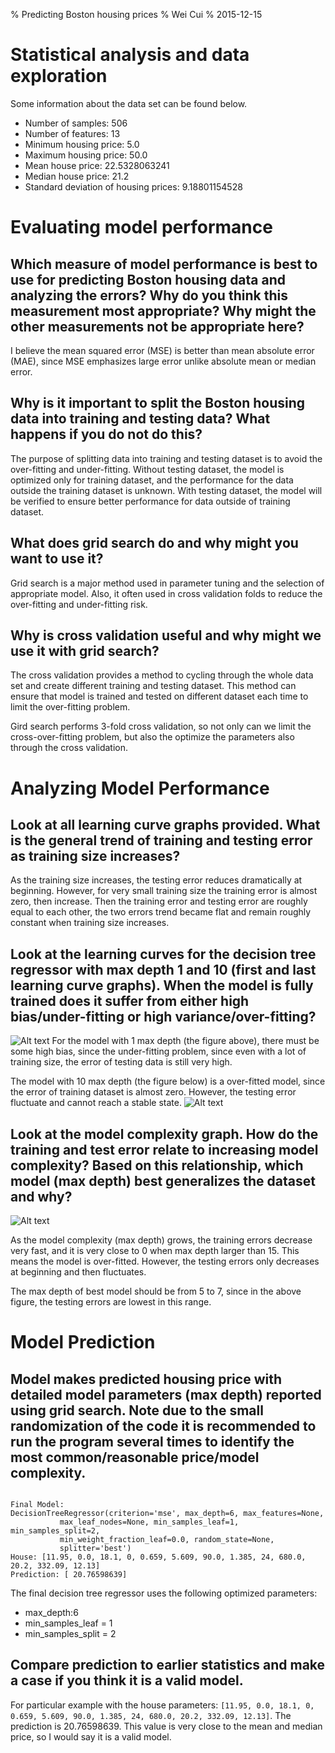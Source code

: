 % Predicting Boston housing prices
% Wei Cui
% 2015-12-15

# Statistical analysis and data exploration

Some information about the data set can be found below.

 * Number of samples: 506
 * Number of features: 13
 * Minimum housing price: 5.0
 * Maximum housing price: 50.0
 * Mean house price: 22.5328063241
 * Median house price: 21.2
 * Standard deviation of housing prices: 9.18801154528

# Evaluating model performance
## Which measure of model performance is best to use for predicting Boston housing data and analyzing the errors? Why do you think this measurement most appropriate? Why might the other measurements not be appropriate here?

I believe the mean squared error (MSE) is better than mean absolute error (MAE), since MSE emphasizes large error unlike absolute mean or median error.

## Why is it important to split the Boston housing data into training and testing data? What happens if you do not do this?

The purpose of splitting data into training and testing dataset is to avoid the over-fitting and under-fitting. Without testing dataset, the model is optimized only for training dataset, and the performance for the data outside the training dataset is unknown.
With testing dataset, the model will be verified to ensure better performance for data outside of training dataset.

## What does grid search do and why might you want to use it?

Grid search is a major method used in parameter tuning and the selection of appropriate model. Also, it often used in cross validation folds to reduce the over-fitting and under-fitting risk.

## Why is cross validation useful and why might we use it with grid search?

The cross validation provides a method to cycling through the whole data set and create different training and testing dataset. This method can ensure that model is trained and tested on different dataset each time to limit the over-fitting problem.


Gird search performs 3-fold cross validation, so not only can we limit the cross-over-fitting problem, but also the optimize the parameters also through the cross validation.

# Analyzing Model Performance

## Look at all learning curve graphs provided. What is the general trend of training and testing error as training size increases?

As the training size increases, the testing error reduces dramatically at beginning. However, for very small training size the training error is almost zero, then increase. Then the training error and testing error are roughly equal to each other, the two errors trend became flat and remain roughly constant when training size increases.

## Look at the learning curves for the decision tree regressor with max depth 1 and 10 (first and last learning curve graphs). When the model is fully trained does it suffer from either high bias/under-fitting or high variance/over-fitting?

![Alt text](Depth1.png "Learning curve of the model with max_depth=1")
For the model with 1 max depth (the figure above), there must be some high bias, since the under-fitting problem, since even with a lot of training size, the error of testing data is still very high.

The model with 10 max depth (the figure below) is a over-fitted model, since the error of training dataset is almost zero. However, the testing error fluctuate and cannot reach a stable state.
![Alt text](Depth10.png "Learning curve of the model with max_depth=10")

## Look at the model complexity graph. How do the training and test error relate to increasing model complexity? Based on this relationship, which model (max depth) best generalizes the dataset and why?
![Alt text](compexity.png)

As the model complexity (max depth) grows, the training errors decrease very fast, and it is very close to 0 when max depth larger than 15. This means the model is over-fitted. However, the testing errors only decreases at beginning and then fluctuates. 

The max depth of best model should be from 5 to 7, since in the above figure, the testing errors are lowest in this range.


# Model Prediction

## Model makes predicted housing price with detailed model parameters (max depth) reported using grid search. Note due to the small randomization of the code it is recommended to run the program several times to identify the most common/reasonable price/model complexity.
<pre><code>
Final Model: 
DecisionTreeRegressor(criterion='mse', max_depth=6, max_features=None,
           max_leaf_nodes=None, min_samples_leaf=1, min_samples_split=2,
           min_weight_fraction_leaf=0.0, random_state=None,
           splitter='best')
House: [11.95, 0.0, 18.1, 0, 0.659, 5.609, 90.0, 1.385, 24, 680.0, 20.2, 332.09, 12.13]
Prediction: [ 20.76598639]
</code></pre>

The final decision tree regressor uses the following optimized parameters:

 * max_depth:6
 * min_samples_leaf = 1
 * min_samples_split = 2

## Compare prediction to earlier statistics and make a case if you think it is a valid model.

For particular example with the house parameters: `[11.95, 0.0, 18.1, 0, 0.659, 5.609, 90.0, 1.385, 24, 680.0, 20.2, 332.09, 12.13]`. The prediction is 20.76598639. This value is very close to the mean and median price, so I would say it is a valid model.
